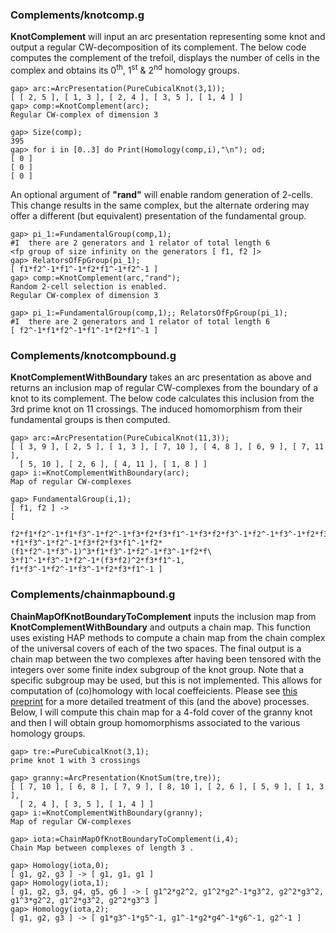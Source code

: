 ### Complements/knotcomp.g
**KnotComplement** will input an arc presentation representing some knot and output a regular CW-decomposition of its complement.
The below code computes the complement of the trefoil, displays the number of cells in the complex and obtains its 0<sup>th</sup>,
1<sup>st</sup> & 2<sup>nd</sup> homology groups.
```
gap> arc:=ArcPresentation(PureCubicalKnot(3,1));
[ [ 2, 5 ], [ 1, 3 ], [ 2, 4 ], [ 3, 5 ], [ 1, 4 ] ]
gap> comp:=KnotComplement(arc);
Regular CW-complex of dimension 3

gap> Size(comp);
395
gap> for i in [0..3] do Print(Homology(comp,i),"\n"); od;
[ 0 ]
[ 0 ]
[ 0 ]
```
An optional argument of **"rand"** will enable random generation of 2-cells. This change results in the same complex, but the
alternate ordering may offer a different (but equivalent) presentation of the fundamental group.
```
gap> pi_1:=FundamentalGroup(comp,1);
#I  there are 2 generators and 1 relator of total length 6
<fp group of size infinity on the generators [ f1, f2 ]>
gap> RelatorsOfFpGroup(pi_1);
[ f1*f2^-1*f1^-1*f2*f1^-1*f2^-1 ]
gap> comp:=KnotComplement(arc,"rand");
Random 2-cell selection is enabled.
Regular CW-complex of dimension 3

gap> pi_1:=FundamentalGroup(comp,1);; RelatorsOfFpGroup(pi_1);
#I  there are 2 generators and 1 relator of total length 6
[ f2^-1*f1*f2^-1*f1^-1*f2*f1^-1 ]
```
### Complements/knotcompbound.g
**KnotComplementWithBoundary** takes an arc presentation as above and returns an inclusion map of regular CW-complexes from the
boundary of a knot to its complement. The below code calculates this inclusion from the 3rd prime knot on 11
crossings. The induced homomorphism from their fundamental groups is then computed.
```
gap> arc:=ArcPresentation(PureCubicalKnot(11,3));
[ [ 3, 9 ], [ 2, 5 ], [ 1, 3 ], [ 7, 10 ], [ 4, 8 ], [ 6, 9 ], [ 7, 11 ], 
  [ 5, 10 ], [ 2, 6 ], [ 4, 11 ], [ 1, 8 ] ]
gap> i:=KnotComplementWithBoundary(arc);
Map of regular CW-complexes

gap> FundamentalGroup(i,1);
[ f1, f2 ] -> 
[ 
  f2*f1*f2^-1*f1*f3^-1*f2^-1*f3*f2*f3*f1^-1*f3*f2*f3^-1*f2^-1*f3^-1*f2*f3*f2^-1\
*f1*f3^-1*f2^-1*f3*f2*f3*f1^-1*f2*(f1*f2^-1*f3^-1)^3*f1*f3^-1*f2^-1*f3^-1*f2*f\
3*f1^-1*f3^-1*f2^-1*(f3*f2)^2*f3*f1^-1, f1*f3^-1*f2^-1*f3^-1*f2*f3*f1^-1 ]
```
### Complements/chainmapbound.g
**ChainMapOfKnotBoundaryToComplement** inputs the inclusion map from **KnotComplementWithBoundary** and outputs a chain map. This function uses existing HAP methods to compute a chain map from the chain complex of the universal covers of each of the two spaces. The final output is a chain map between the two complexes after having been tensored with the integers over some finite index subgroup of the knot group. Note that a specific subgroup may be used, but this is not implemented.
This allows for computation of (co)homology with local coeffeicients. Please see [this preprint](http://hamilton.nuigalway.ie/preprints/LocalCoho.pdf) for a more detailed treatment of this (and the above) processes. Below, I will compute this chain map for a 4-fold cover of the granny knot and then I will obtain group homomorphisms associated to the various homology groups.
```
gap> tre:=PureCubicalKnot(3,1);
prime knot 1 with 3 crossings

gap> granny:=ArcPresentation(KnotSum(tre,tre));
[ [ 7, 10 ], [ 6, 8 ], [ 7, 9 ], [ 8, 10 ], [ 2, 6 ], [ 5, 9 ], [ 1, 3 ], 
  [ 2, 4 ], [ 3, 5 ], [ 1, 4 ] ]
gap> i:=KnotComplementWithBoundary(granny);
Map of regular CW-complexes

gap> iota:=ChainMapOfKnotBoundaryToComplement(i,4);
Chain Map between complexes of length 3 . 

gap> Homology(iota,0);
[ g1, g2, g3 ] -> [ g1, g1, g1 ]
gap> Homology(iota,1);
[ g1, g2, g3, g4, g5, g6 ] -> [ g1^2*g2^2, g1^2*g2^-1*g3^2, g2^2*g3^2, g1^3*g2^2, g1^2*g3^2, g2^2*g3^3 ]
gap> Homology(iota,2);
[ g1, g2, g3 ] -> [ g1*g3^-1*g5^-1, g1^-1*g2*g4^-1*g6^-1, g2^-1 ]
```
